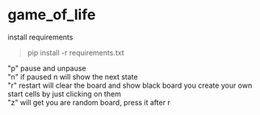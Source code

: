 # game_of_life
install requirements
>pip install -r requirements.txt
>

"p" pause and unpause <br>
"n" if paused n will show the next state <br>
"r" restart will clear the board and show black board you create your own start cells by just clicking on them <br>
"z" will get you are random board, press it after r <br>
